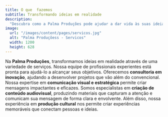```yaml
---
title: O que  fazemos
subtitle: Transformando ideias em realidade
description:
  "Descubra como a Palma Produções pode ajudar a dar vida às suas ideias. Oferecemos uma variedade de serviços, incluindo consultoria em inovação, comunicação visual e estratégica, criação de conteúdo audiovisual e produção cultural. Nossa equipe de profissionais experientes está pronta para ajudá-lo a alcançar seus objetivos."
image:
  url: "/images/content/pages/servicos.jpg"
  alt: "Palma Produçõess - Servicos"
  width: 1200
  height: 628
---
```


Na **Palma Produções**, transformamos ideias em realidade através de uma variedade de serviços. Nossa equipe de profissionais experientes está pronta para ajudá-lo a alcançar seus objetivos. Oferecemos **consultoria em inovação**, ajudando a desenvolver projetos que vão além do convencional. Nossa expertise em **comunicação visual e estratégica** permite criar mensagens impactantes e eficazes. Somos especialistas em **criação de conteúdo audiovisual**, produzindo materiais que capturam a atenção e comunicam sua mensagem de forma clara e envolvente. Além disso, nossa experiência em **produção cultural** nos permite criar experiências memoráveis que conectam pessoas e ideias.
